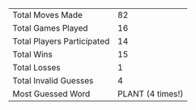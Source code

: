 |              |                |
| ---------------- | ----------------------------- |
| Total Moves Made | 82 |
| Total Games Played | 16 |
| Total Players Participated | 14 |
| Total Wins | 15 |
| Total Losses | 1 |
| Total Invalid Guesses | 4 |
| Most Guessed Word | PLANT (4 times!) |
